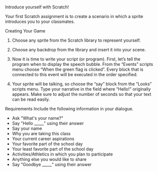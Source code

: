 Introduce yourself with Scratch!

Your first Scratch assignment is to create a scenario in which a sprite introduces you to your classmates. 

Creating Your Game
1.	Choose any sprite from the Scratch library to represent yourself.



2.	 Choose any backdrop from the library and insert it into your scene.

3.	Now it is time to write your script (or program). First, let’s tell the program when to display the speech bubble. From the “Events” scripts menu choose “When the green flag is clicked”. Every block that is connected to this event will be executed in the order specified.
 
4.	Your sprite will be talking, so choose the “say” block from the “Looks” scripts menu. Type your narrative in the field where “Hello!” originally appears. Make sure to adjust the number of seconds so that your text can be read easily.



Requirements
Include the following information in your dialogue.
* Ask "What's your name?"
* Say "Hello _____" using their answer
*	Say your name
*	Why you are taking this class
*	Your current career aspirations
*	Your favorite part of the school day
*	Your least favorite part of the school day
*	Activities/Athletics in which you plan to participate
*	Anything else you would like to share
* Say "Goodbye _____" using their answer
